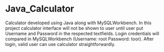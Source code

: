 # Java_Calculator
Calculator developed using Java along with MySQLWorkbench.
In this project calculator interface will not be shown to user until user put Username and Password in the respected textfields.
Login credentials will compared in MySQLWorkbench (Username: root Password: toor).
After login, valid user can use calculator straightforwardly.
